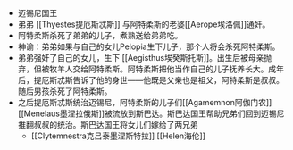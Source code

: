 - 迈锡尼国王
- 弟弟 [[Thyestes提厄斯忒斯]] 与阿特柔斯的老婆[[Aerope埃洛佩]]通奸。
- 阿特柔斯杀死了弟弟的儿子，煮熟送给弟弟吃。
- 神谕：弟弟如果与自己的女儿Pelopia生下儿子，那个人将会杀死阿特柔斯。
- 弟弟强奸了自己的女儿，生下 [[Aegisthus埃癸斯托斯]]。出生后被母亲抛弃，但被牧羊人交给阿特柔斯。阿特柔斯把他当作自己的儿子抚养长大。成年后，提厄斯忒斯告诉了他的身世——他既是父亲也是祖父，阿特柔斯是叔叔。随后男孩杀死了阿特柔斯。
- 之后提厄斯忒斯统治迈锡尼，阿特柔斯的儿子们[[Agamemnon阿伽门农]] [[Menelaus墨涅拉俄斯]]被流放到斯巴达。斯巴达国王帮助兄弟们回到迈锡尼推翻叔叔的统治。斯巴达国王将女儿们嫁给了两兄弟
	- [[Clytemnestra克吕泰墨涅斯特拉]] [[Helen海伦]]